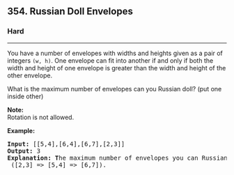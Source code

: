 <h2>354. Russian Doll Envelopes</h2><h3>Hard</h3><hr><div><p>You have a number of envelopes with widths and heights given as a pair of integers <code>(w, h)</code>. One envelope can fit into another if and only if both the width and height of one envelope is greater than the width and height of the other envelope.</p>

<p>What is the maximum number of envelopes can you Russian doll? (put one inside other)</p>

<p><b>Note:</b><br>
Rotation is not allowed.</p>

<p><strong>Example:</strong></p>

<div>
<pre><strong>Input: </strong><span id="example-input-1-1">[[5,4],[6,4],[6,7],[2,3]]</span>
<strong>Output: </strong><span id="example-output-1">3 
<strong>Explanation: T</strong></span>he maximum number of envelopes you can Russian doll is <code>3</code> ([2,3] =&gt; [5,4] =&gt; [6,7]).
</pre>
</div>
</div>